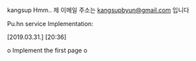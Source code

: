 ﻿kangsup
Hmm.. 제 이메일 주소는 kangsupbyun@gmail.com 입니다

Pu.hn service Implementation:

[2019.03.31.]
[20:36]

o Implement the first page
o  